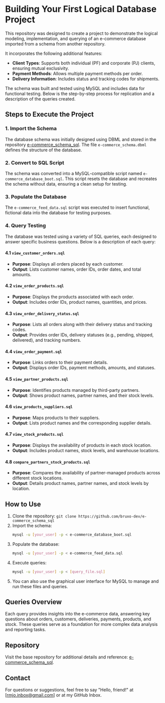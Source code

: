 # Building Your First Logical Database Project

This repository was designed to create a project to demonstrate the logical modeling, implementation, and querying of an e-commerce database imported from a schema from another repository.

It incorporates the following additional features:

- **Client Types**: Supports both individual (PF) and corporate (PJ) clients, ensuring mutual exclusivity.
- **Payment Methods**: Allows multiple payment methods per order.
- **Delivery Information**: Includes status and tracking codes for shipments.

The schema was built and tested using MySQL and includes data for functional testing. Below is the step-by-step process for replication and a description of the queries created.

## Steps to Execute the Project

### 1. Import the Schema

The database schema was initially designed using DBML and stored in the repository [e-commerce_schema_sql](https://github.com/bruxo-dev/e-commerce_schema_sql). The file `e-commerce_schema.dbml` defines the structure of the database.

### 2. Convert to SQL Script

The schema was converted into a MySQL-compatible script named `e-commerce_database_boot.sql`. This script resets the database and recreates the schema without data, ensuring a clean setup for testing.

### 3. Populate the Database

The `e-commerce_feed_data.sql` script was executed to insert functional, fictional data into the database for testing purposes.

### 4. Query Testing

The database was tested using a variety of SQL queries, each designed to answer specific business questions. Below is a description of each query:

#### 4.1 `view_customer_orders.sql`
- **Purpose**: Displays all orders placed by each customer.
- **Output**: Lists customer names, order IDs, order dates, and total amounts.

#### 4.2 `view_order_products.sql`
- **Purpose**: Displays the products associated with each order.
- **Output**: Includes order IDs, product names, quantities, and prices.

#### 4.3 `view_order_delivery_status.sql`
- **Purpose**: Lists all orders along with their delivery status and tracking codes.
- **Output**: Provides order IDs, delivery statuses (e.g., pending, shipped, delivered), and tracking numbers.

#### 4.4 `view_order_payment.sql`
- **Purpose**: Links orders to their payment details.
- **Output**: Displays order IDs, payment methods, amounts, and statuses.

#### 4.5 `view_partner_products.sql`
- **Purpose**: Identifies products managed by third-party partners.
- **Output**: Shows product names, partner names, and their stock levels.

#### 4.6 `view_products_suppliers.sql`
- **Purpose**: Maps products to their suppliers.
- **Output**: Lists product names and the corresponding supplier details.

#### 4.7 `view_stock_products.sql`
- **Purpose**: Displays the availability of products in each stock location.
- **Output**: Includes product names, stock levels, and warehouse locations.

#### 4.8 `compare_partners_stock_products.sql`
- **Purpose**: Compares the availability of partner-managed products across different stock locations.
- **Output**: Details product names, partner names, and stock levels by location.

## How to Use

1. Clone the repository: `git clone https://github.com/bruxo-dev/e-commerce_schema_sql`
2. Import the schema:
   ```bash
   mysql -u [your_user] -p < e-commerce_database_boot.sql
   ```
3. Populate the database:
   ```bash
   mysql -u [your_user] -p < e-commerce_feed_data.sql
   ```
4. Execute queries:
   ```bash
   mysql -u [your_user] -p < [query_file.sql]
   ```
5. You can also use the graphical user interface for MySQL to manage and run these files and queries.

## Queries Overview

Each query provides insights into the e-commerce data, answering key questions about orders, customers, deliveries, payments, products, and stock. These queries serve as a foundation for more complex data analysis and reporting tasks.

## Repository

Visit the base repository for additional details and reference: [e-commerce_schema_sql](https://github.com/bruxo-dev/e-commerce_schema_sql). 

## Contact
For questions or suggestions, feel free to say "Hello, friend!" at [rmjo.inbox@gmail.com] or at my GitHub Inbox.
